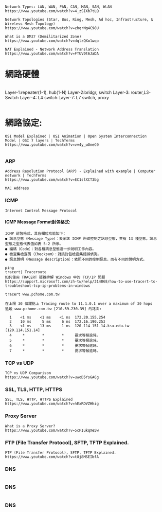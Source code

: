 #
```
Network Types: LAN, WAN, PAN, CAN, MAN, SAN, WLAN
https://www.youtube.com/watch?v=4_zSIXb7tLQ
```
```
Network Topologies (Star, Bus, Ring, Mesh, Ad hoc, Infrastructure, & Wireless Mesh Topology)
https://www.youtube.com/watch?v=zbqrNg4C98U
```

```
What is a DMZ? (Demilitarized Zone)
https://www.youtube.com/watch?v=dqlzQXo1wqo
```
```
NAT Explained - Network Address Translation
https://www.youtube.com/watch?v=FTUV0t6JaDA
```
# 網路硬體
```
```
Layer-1:repeater(1-1), hub(1-N)
Layer-2:bridgr, switch
Layer-3: router,L3-Switch
Layer-4: L4 switch
Layer-7: L7 switch, proxy
```

```

# 網路協定:
```
OSI Model Explained | OSI Animation | Open System Interconnection Model | OSI 7 layers | TechTerms
https://www.youtube.com/watch?v=vv4y_uOneC0


```
### ARP
```
Address Resolution Protocol (ARP) - Explained with example | Computer network | TechTerms
https://www.youtube.com/watch?v=EC1slXCT3bg

MAC Address
```
### ICMP
```
Internet Control Message Protocol
```
#### ICMP Message Format封包格式:

```
ICMP 封包格式，其各欄位功能如下：
● 訊息型態（Message Type）：表示該 ICMP 所欲控制之訊息型態，共有 13 種型態，訊息型態之型態代表值如表 5-2 所示。
● 編碼（Code）：對各種訊息型態進一步說明工作內容。
● 檢查集檢查碼（Checksum）：對該封包檢查集錯誤偵測。
● 訊息說明（Message description）：依照不同的控制訊息，而有不同的說明方式。
```


```
ping 
tracert| Traceroute
如何使用 TRACERT 疑難排解 Windows 中的 TCP/IP 問題
https://support.microsoft.com/zh-tw/help/314868/how-to-use-tracert-to-troubleshoot-tcp-ip-problems-in-windows
```
```
tracert www.pchome.com.tw

在上限 30 個躍點上 Tracing route to 11.1.0.1 over a maximum of 30 hops
追蹤 www.pchome.com.tw [210.59.230.39] 的路由:

  1    <1 ms    <1 ms    <1 ms  172.20.155.254
  2    10 ms     5 ms     6 ms  172.16.190.253
  3    <1 ms    13 ms     1 ms  120-114-151-14.ksu.edu.tw [120.114.151.14]
  4     *        *        *     要求等候逾時。
  5     *        *        *     要求等候逾時。
  6     *        *        *     要求等候逾時。
  7     *        *        *     要求等候逾時。
```
### TCP vs UDP 
```
TCP vs UDP Comparison
https://www.youtube.com/watch?v=uwoD5YsGACg
```


### SSL, TLS, HTTP, HTTPS 
```
SSL, TLS, HTTP, HTTPS Explained
https://www.youtube.com/watch?v=hExRDVZHhig
```

###  Proxy Server
```
What is a Proxy Server?
https://www.youtube.com/watch?v=5cPIukqXe5w
```

### FTP (File Transfer Protocol), SFTP, TFTP Explained.
```
FTP (File Transfer Protocol), SFTP, TFTP Explained.
https://www.youtube.com/watch?v=tOj8MSEIbfA
```

### DNS
```

```

### DNS
```

```

### DNS
```

```

